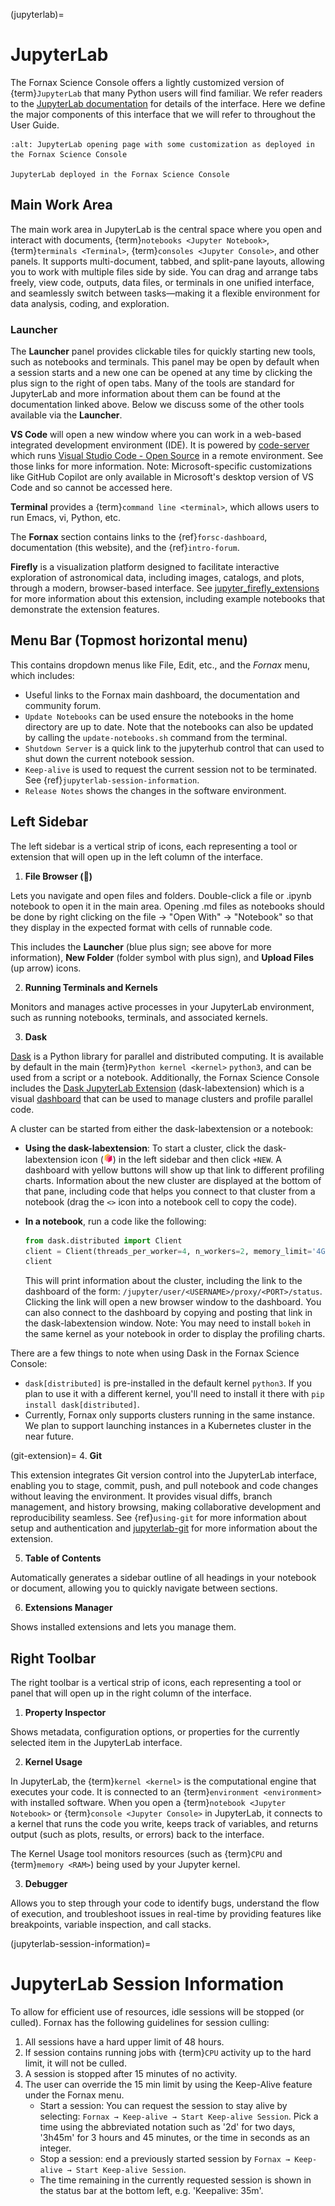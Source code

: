 (jupyterlab)=
# JupyterLab

The Fornax Science Console offers a lightly customized version of {term}`JupyterLab` that many Python users will find familiar.
We refer readers to the [JupyterLab documentation](https://jupyterlab.readthedocs.io/en/stable/user/interface.html) for details of the interface.
Here we define the major components of this interface that we will refer to throughout the User Guide.

```{figure} ../_static/forsc_jupyterlab.png
:alt: JupyterLab opening page with some customization as deployed in the Fornax Science Console

JupyterLab deployed in the Fornax Science Console
```

## Main Work Area

The main work area in JupyterLab is the central space where you open and interact with documents, {term}`notebooks <Jupyter Notebook>`, {term}`terminals <Terminal>`, {term}`consoles <Jupyter Console>`, and other panels.
It supports multi-document, tabbed, and split-pane layouts, allowing you to work with multiple files side by side.
You can drag and arrange tabs freely, view code, outputs, data files, or terminals in one unified interface, and seamlessly switch between tasks—making it a flexible environment for data analysis, coding, and exploration.

### Launcher

The **Launcher** panel provides clickable tiles for quickly starting new tools, such as notebooks and terminals.
This panel may be open by default when a session starts and a new one can be opened at any time by clicking the plus sign to the right of open tabs.
Many of the tools are standard for JupyterLab and more information about them can be found at the documentation linked above.
Below we discuss some of the other tools available via the **Launcher**.

**VS Code** will open a new window where you can work in a web-based integrated development environment (IDE).
It is powered by [code-server](https://github.com/coder/code-server) which runs [Visual Studio Code - Open Source](https://github.com/microsoft/vscode) in a remote environment.
See those links for more information.
Note: Microsoft-specific customizations like GitHub Copilot are only available in Microsoft's desktop version of VS Code and so cannot be accessed here.

**Terminal** provides a {term}`command line <terminal>`, which allows users to run Emacs, vi, Python, etc.

The **Fornax** section contains links to the {ref}`forsc-dashboard`, documentation (this website), and the {ref}`intro-forum`.

**Firefly** is a visualization platform designed to facilitate interactive exploration of astronomical data, including images, catalogs, and plots, through a modern, browser-based interface.
See [jupyter_firefly_extensions](https://github.com/Caltech-IPAC/jupyter_firefly_extensions) for more information about this extension, including example notebooks that demonstrate the extension features.

## Menu Bar (Topmost horizontal menu)

This contains dropdown menus like File, Edit, etc., and the *Fornax* menu, which includes:

- Useful links to the Fornax main dashboard, the documentation and community forum.
- `Update Notebooks` can be used ensure the notebooks in the home directory are up to date. Note that the notebooks can also be updated by calling the `update-notebooks.sh` command from the terminal.
- `Shutdown Server` is a quick link to the jupyterhub control that can used to shut down the current notebook session.
- `Keep-alive` is used to request the current session not to be terminated. See {ref}`jupyterlab-session-information`.
- `Release Notes` shows the changes in the software environment.


## Left Sidebar

The left sidebar is a vertical strip of icons, each representing a tool or extension that will open up in the left column of the interface.

1. **File Browser (📁)**

Lets you navigate and open files and folders.
Double-click a file or .ipynb notebook to open it in the main area.
Opening .md files as notebooks should be done by right clicking on the file → "Open With" → "Notebook" so that they display in the expected format with cells of runnable code.

This includes the **Launcher** (blue plus sign; see above for more information), **New Folder** (folder symbol with plus sign), and **Upload Files** (up arrow) icons.

2. **Running Terminals and Kernels**

Monitors and manages active processes in your JupyterLab environment, such as running notebooks, terminals, and associated kernels.

3. **Dask**

[Dask](https://docs.dask.org/en/stable/) is a Python library for parallel and distributed computing.
It is available by default in the main {term}`Python kernel <kernel>` `python3`, and can be used from a script or a notebook.
Additionally, the Fornax Science Console includes the [Dask JupyterLab Extension](https://github.com/dask/dask-labextension) (dask-labextension) which is a visual [dashboard](https://docs.dask.org/en/latest/dashboard.html) that can be used to manage clusters and profile parallel code.

A cluster can be started from either the dask-labextension or a notebook:

-   **Using the dask-labextension**:
    To start a cluster, click the dask-labextension icon (<img src="../_static/dask_logo.svg" height=15>) in the left sidebar and then click `+NEW`.
    A dashboard with yellow buttons will show up that link to different profiling charts.
    Information about the new cluster are displayed at the bottom of that pane, including code that helps you connect to that cluster from a notebook (drag the `<>` icon into a notebook cell to copy the code).

-   **In a notebook**, run a code like the following:

    ```python
    from dask.distributed import Client
    client = Client(threads_per_worker=4, n_workers=2, memory_limit='4GB')
    client
    ```

    This will print information about the cluster, including the link to the dashboard of the form: `/jupyter/user/<USERNAME>/proxy/<PORT>/status`.
    Clicking the link will open a new browser window to the dashboard.
    You can also connect to the dashboard by copying and posting that link in the dask-labextension window.
    Note: You may need to install `bokeh` in the same kernel as your notebook in order to display the profiling charts.

There are a few things to note when using Dask in the Fornax Science Console:

-   `dask[distributed]` is pre-installed in the default kernel `python3`.
    If you plan to use it with a different kernel, you'll need to install it there with `pip install dask[distributed]`.
-   Currently, Fornax only supports clusters running in the same instance.
    We plan to support launching instances in a Kubernetes cluster in the near future.

(git-extension)=
4. **Git**

This extension integrates Git version control into the JupyterLab interface, enabling you to stage, commit, push, and pull notebook and code changes without leaving the environment.
It provides visual diffs, branch management, and history browsing, making collaborative development and reproducibility seamless.
See {ref}`using-git` for more information about setup and authentication and [jupyterlab-git](https://github.com/jupyterlab/jupyterlab-git) for more information about the extension.

5. **Table of Contents**

Automatically generates a sidebar outline of all headings in your notebook or document, allowing you to quickly navigate between sections.

6. **Extensions Manager**

Shows installed extensions and lets you manage them.

## Right Toolbar

The right toolbar is a vertical strip of icons, each representing a tool or panel that will open up in the right column of the interface.

1. **Property Inspector**

Shows metadata, configuration options, or properties for the currently selected item in the JupyterLab interface.

2. **Kernel Usage**

In JupyterLab, the {term}`kernel <kernel>` is the computational engine that executes your code.
It is connected to an {term}`environment <environment>` with installed software.
When you open a {term}`notebook <Jupyter Notebook>` or {term}`console <Jupyter Console>` in JupyterLab, it connects to a kernel that runs the code you write, keeps track of variables, and returns output (such as plots, results, or errors) back to the interface.

The Kernel Usage tool monitors resources (such as {term}`CPU` and {term}`memory <RAM>`) being used by your Jupyter kernel.

3. **Debugger**

Allows you to step through your code to identify bugs, understand the flow of execution, and troubleshoot issues in real-time by providing features like breakpoints, variable inspection, and call stacks.

(jupyterlab-session-information)=
# JupyterLab Session Information

To allow for efficient use of resources, idle sessions will be stopped (or culled).
Fornax has the following guidelines for session culling:

1.  All sessions have a hard upper limit of 48 hours.
2.  If session contains running jobs with {term}`CPU` activity up to the hard limit, it will not be culled.
3.  A session is stopped after 15 minutes of no activity.
4.  The user can override the 15 min limit by using the Keep-Alive feature under the Fornax menu.
    - Start a session: You can request the session to stay alive by selecting: `Fornax → Keep-alive → Start Keep-alive Session`.
      Pick a time using the abbreviated notation such as '2d' for two days, '3h45m' for 3 hours and 45 minutes, or the time in seconds as an integer.
    - Stop a session: end a previously started session by `Fornax → Keep-alive → Start Keep-alive Session`.
    - The time remaining in the currently requested session is shown in the status bar at the bottom left, e.g. 'Keepalive: 35m'.
